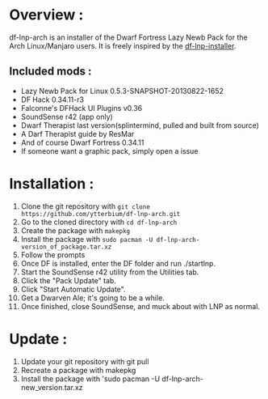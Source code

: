 Overview :
===========
 
df-lnp-arch is an installer of the Dwarf Fortress Lazy Newb Pack for the Arch Linux/Manjaro users.
It is freely inspired by the [df-lnp-installer](https://github.com/andrewd18/df-lnp-installer).

Included mods :
----------------

* Lazy Newb Pack for Linux 0.5.3-SNAPSHOT-20130822-1652
* DF Hack 0.34.11-r3
* Falconne's DFHack UI Plugins v0.36
* SoundSense r42 (app only)
* Dwarf Therapist last version(splintermind, pulled and built from source)
* A Darf Therapist guide by ResMar
* And of course Dwarf Fortress 0.34.11
* If someone want a graphic pack, simply open a issue

Installation :
==============

1. Clone the git repository with `git clone https://github.com/ytterbium/df-lnp-arch.git`
2. Go to the cloned directory with `cd df-lnp-arch`
3. Create the package with `makepkg`
4. Install the package with `sudo pacman -U df-lnp-arch-version_of_package.tar.xz`
5. Follow the prompts
6. Once DF is installed, enter the DF folder and run ./startlnp.
7. Start the SoundSense r42 utility from the Utilities tab.
8. Click the "Pack Update" tab.
9. Click "Start Automatic Update".
10. Get a Dwarven Ale; it's going to be a while.
11. Once finished, close SoundSense, and muck about with LNP as normal.

Update :
=======

1. Update your git repository with git pull 
2. Recreate a package with makepkg
3. Install the package with 'sudo pacman -U df-lnp-arch-new_version.tar.xz
